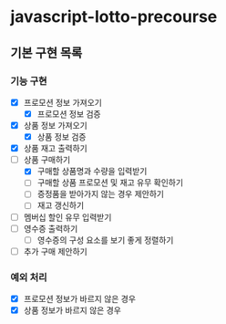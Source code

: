 # javascript-lotto-precourse

## 기본 구현 목록

### 기능 구현

- [x] 프로모션 정보 가져오기
  - [x] 프로모션 정보 검증
- [x] 상품 정보 가져오기
  - [x] 상품 정보 검증
- [x] 상품 재고 출력하기
- [ ] 상품 구매하기
  - [x] 구매할 상품명과 수량을 입력받기
  - [ ] 구매할 상품 프로모션 및 재고 유무 확인하기
  - [ ] 증정품을 받아가지 않는 경우 제안하기
  - [ ] 재고 갱신하기
- [ ] 멤버십 할인 유무 입력받기
- [ ] 영수증 출력하기
  - [ ] 영수증의 구성 요소를 보기 좋게 정렬하기
- [ ] 추가 구매 제안하기

### 예외 처리

- [x] 프로모션 정보가 바르지 않은 경우
- [x] 상품 정보가 바르지 않은 경우
